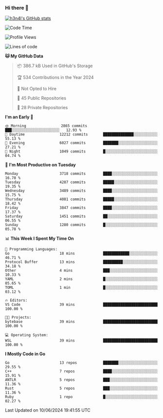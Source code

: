 ### Hi there 👋

[![h3n4l's GitHub stats](https://github-readme-stats.vercel.app/api?username=h3n4l&count_private=true&show_icons=true&theme=radical)](https://github.com/h3n4l/github-readme-stats)

<!--START_SECTION:waka-->
![Code Time](http://img.shields.io/badge/Code%20Time-1%2C872%20hrs%2041%20mins-blue)

![Profile Views](http://img.shields.io/badge/Profile%20Views-0-blue)

![Lines of code](https://img.shields.io/badge/From%20Hello%20World%20I%27ve%20Written-9.1%20million%20lines%20of%20code-blue)

**🐱 My GitHub Data** 

> 📦 386.7 kB Used in GitHub's Storage 
 > 
> 🏆 534 Contributions in the Year 2024
 > 
> 🚫 Not Opted to Hire
 > 
> 📜 45 Public Repositories 
 > 
> 🔑 28 Private Repositories 
 > 
**I'm an Early 🐤** 

```text
🌞 Morning                2865 commits        ███░░░░░░░░░░░░░░░░░░░░░░   12.93 % 
🌆 Daytime                12212 commits       ██████████████░░░░░░░░░░░   55.13 % 
🌃 Evening                6027 commits        ███████░░░░░░░░░░░░░░░░░░   27.21 % 
🌙 Night                  1049 commits        █░░░░░░░░░░░░░░░░░░░░░░░░   04.74 % 
```
📅 **I'm Most Productive on Tuesday** 

```text
Monday                   3718 commits        ████░░░░░░░░░░░░░░░░░░░░░   16.78 % 
Tuesday                  4287 commits        █████░░░░░░░░░░░░░░░░░░░░   19.35 % 
Wednesday                3489 commits        ████░░░░░░░░░░░░░░░░░░░░░   15.75 % 
Thursday                 4081 commits        █████░░░░░░░░░░░░░░░░░░░░   18.42 % 
Friday                   3847 commits        ████░░░░░░░░░░░░░░░░░░░░░   17.37 % 
Saturday                 1451 commits        ██░░░░░░░░░░░░░░░░░░░░░░░   06.55 % 
Sunday                   1280 commits        █░░░░░░░░░░░░░░░░░░░░░░░░   05.78 % 
```


📊 **This Week I Spent My Time On** 

```text
💬 Programming Languages: 
Go                       18 mins             ████████████░░░░░░░░░░░░░   46.71 % 
Protocol Buffer          13 mins             █████████░░░░░░░░░░░░░░░░   34.18 % 
Other                    4 mins              ███░░░░░░░░░░░░░░░░░░░░░░   10.33 % 
YAML                     2 mins              █░░░░░░░░░░░░░░░░░░░░░░░░   05.65 % 
TOML                     1 min               █░░░░░░░░░░░░░░░░░░░░░░░░   03.12 % 

🔥 Editors: 
VS Code                  39 mins             █████████████████████████   100.00 % 

🐱‍💻 Projects: 
bytebase                 39 mins             █████████████████████████   100.00 % 

💻 Operating System: 
WSL                      39 mins             █████████████████████████   100.00 % 
```

**I Mostly Code in Go** 

```text
Go                       13 repos            ███████░░░░░░░░░░░░░░░░░░   29.55 % 
C++                      7 repos             ████░░░░░░░░░░░░░░░░░░░░░   15.91 % 
ANTLR                    5 repos             ███░░░░░░░░░░░░░░░░░░░░░░   11.36 % 
Rust                     5 repos             ███░░░░░░░░░░░░░░░░░░░░░░   11.36 % 
Ruby                     1 repo              █░░░░░░░░░░░░░░░░░░░░░░░░   02.27 % 
```




 Last Updated on 10/06/2024 19:41:55 UTC
<!--END_SECTION:waka-->

